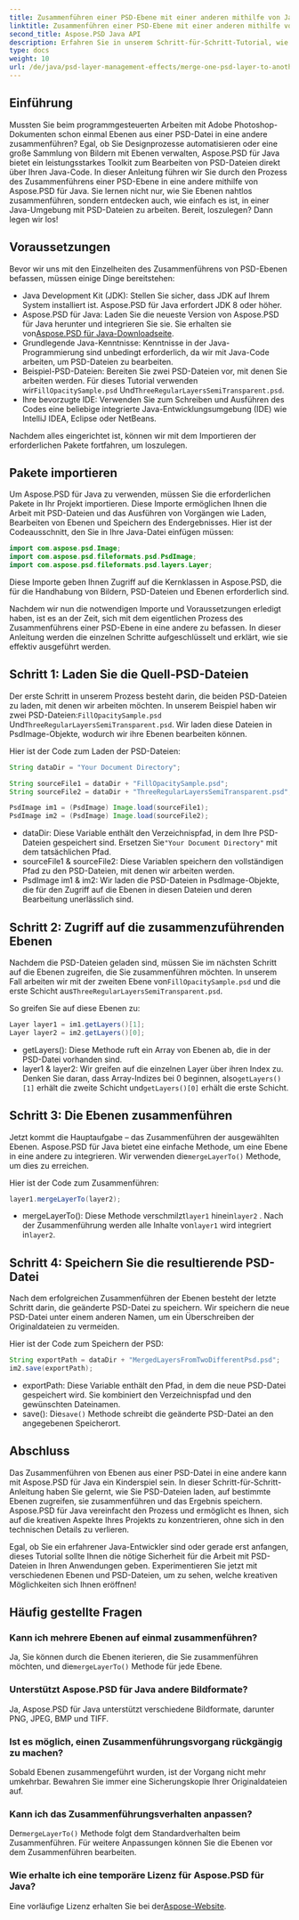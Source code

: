 ```yaml
---
title: Zusammenführen einer PSD-Ebene mit einer anderen mithilfe von Java
linktitle: Zusammenführen einer PSD-Ebene mit einer anderen mithilfe von Java
second_title: Aspose.PSD Java API
description: Erfahren Sie in unserem Schritt-für-Schritt-Tutorial, wie Sie mit Aspose.PSD für Java Ebenen aus einer PSD-Datei in eine andere zusammenführen. Perfekt für die Automatisierung Ihrer Designprozesse.
type: docs
weight: 10
url: /de/java/psd-layer-management-effects/merge-one-psd-layer-to-another/
---
```

## Einführung

Mussten Sie beim programmgesteuerten Arbeiten mit Adobe Photoshop-Dokumenten schon einmal Ebenen aus einer PSD-Datei in eine andere zusammenführen? Egal, ob Sie Designprozesse automatisieren oder eine große Sammlung von Bildern mit Ebenen verwalten, Aspose.PSD für Java bietet ein leistungsstarkes Toolkit zum Bearbeiten von PSD-Dateien direkt über Ihren Java-Code. In dieser Anleitung führen wir Sie durch den Prozess des Zusammenführens einer PSD-Ebene in eine andere mithilfe von Aspose.PSD für Java. Sie lernen nicht nur, wie Sie Ebenen nahtlos zusammenführen, sondern entdecken auch, wie einfach es ist, in einer Java-Umgebung mit PSD-Dateien zu arbeiten. Bereit, loszulegen? Dann legen wir los!

## Voraussetzungen

Bevor wir uns mit den Einzelheiten des Zusammenführens von PSD-Ebenen befassen, müssen einige Dinge bereitstehen:

- Java Development Kit (JDK): Stellen Sie sicher, dass JDK auf Ihrem System installiert ist. Aspose.PSD für Java erfordert JDK 8 oder höher.
-  Aspose.PSD für Java: Laden Sie die neueste Version von Aspose.PSD für Java herunter und integrieren Sie sie. Sie erhalten sie von[Aspose.PSD für Java-Downloadseite](https://releases.aspose.com/psd/java/).
- Grundlegende Java-Kenntnisse: Kenntnisse in der Java-Programmierung sind unbedingt erforderlich, da wir mit Java-Code arbeiten, um PSD-Dateien zu bearbeiten.
-  Beispiel-PSD-Dateien: Bereiten Sie zwei PSD-Dateien vor, mit denen Sie arbeiten werden. Für dieses Tutorial verwenden wir`FillOpacitySample.psd` Und`ThreeRegularLayersSemiTransparent.psd`.
- Ihre bevorzugte IDE: Verwenden Sie zum Schreiben und Ausführen des Codes eine beliebige integrierte Java-Entwicklungsumgebung (IDE) wie IntelliJ IDEA, Eclipse oder NetBeans.

Nachdem alles eingerichtet ist, können wir mit dem Importieren der erforderlichen Pakete fortfahren, um loszulegen.

## Pakete importieren

Um Aspose.PSD für Java zu verwenden, müssen Sie die erforderlichen Pakete in Ihr Projekt importieren. Diese Importe ermöglichen Ihnen die Arbeit mit PSD-Dateien und das Ausführen von Vorgängen wie Laden, Bearbeiten von Ebenen und Speichern des Endergebnisses. Hier ist der Codeausschnitt, den Sie in Ihre Java-Datei einfügen müssen:

```java
import com.aspose.psd.Image;
import com.aspose.psd.fileformats.psd.PsdImage;
import com.aspose.psd.fileformats.psd.layers.Layer;
```

Diese Importe geben Ihnen Zugriff auf die Kernklassen in Aspose.PSD, die für die Handhabung von Bildern, PSD-Dateien und Ebenen erforderlich sind.

Nachdem wir nun die notwendigen Importe und Voraussetzungen erledigt haben, ist es an der Zeit, sich mit dem eigentlichen Prozess des Zusammenführens einer PSD-Ebene in eine andere zu befassen. In dieser Anleitung werden die einzelnen Schritte aufgeschlüsselt und erklärt, wie sie effektiv ausgeführt werden.

## Schritt 1: Laden Sie die Quell-PSD-Dateien

 Der erste Schritt in unserem Prozess besteht darin, die beiden PSD-Dateien zu laden, mit denen wir arbeiten möchten. In unserem Beispiel haben wir zwei PSD-Dateien:`FillOpacitySample.psd` Und`ThreeRegularLayersSemiTransparent.psd`. Wir laden diese Dateien in PsdImage-Objekte, wodurch wir ihre Ebenen bearbeiten können.

Hier ist der Code zum Laden der PSD-Dateien:

```java
String dataDir = "Your Document Directory";

String sourceFile1 = dataDir + "FillOpacitySample.psd";
String sourceFile2 = dataDir + "ThreeRegularLayersSemiTransparent.psd";

PsdImage im1 = (PsdImage) Image.load(sourceFile1);
PsdImage im2 = (PsdImage) Image.load(sourceFile2);
```

- dataDir: Diese Variable enthält den Verzeichnispfad, in dem Ihre PSD-Dateien gespeichert sind. Ersetzen Sie`"Your Document Directory"` mit dem tatsächlichen Pfad.
- sourceFile1 & sourceFile2: Diese Variablen speichern den vollständigen Pfad zu den PSD-Dateien, mit denen wir arbeiten werden.
- PsdImage im1 & im2: Wir laden die PSD-Dateien in PsdImage-Objekte, die für den Zugriff auf die Ebenen in diesen Dateien und deren Bearbeitung unerlässlich sind.

## Schritt 2: Zugriff auf die zusammenzuführenden Ebenen

 Nachdem die PSD-Dateien geladen sind, müssen Sie im nächsten Schritt auf die Ebenen zugreifen, die Sie zusammenführen möchten. In unserem Fall arbeiten wir mit der zweiten Ebene von`FillOpacitySample.psd` und die erste Schicht aus`ThreeRegularLayersSemiTransparent.psd`.

So greifen Sie auf diese Ebenen zu:

```java
Layer layer1 = im1.getLayers()[1];
Layer layer2 = im2.getLayers()[0];
```

- getLayers(): Diese Methode ruft ein Array von Ebenen ab, die in der PSD-Datei vorhanden sind.
-  layer1 & layer2: Wir greifen auf die einzelnen Layer über ihren Index zu. Denken Sie daran, dass Array-Indizes bei 0 beginnen, also`getLayers()[1]` erhält die zweite Schicht und`getLayers()[0]` erhält die erste Schicht.

## Schritt 3: Die Ebenen zusammenführen

Jetzt kommt die Hauptaufgabe – das Zusammenführen der ausgewählten Ebenen. Aspose.PSD für Java bietet eine einfache Methode, um eine Ebene in eine andere zu integrieren. Wir verwenden die`mergeLayerTo()` Methode, um dies zu erreichen.

Hier ist der Code zum Zusammenführen:

```java
layer1.mergeLayerTo(layer2);
```

-  mergeLayerTo(): Diese Methode verschmilzt`layer1` hinein`layer2` . Nach der Zusammenführung werden alle Inhalte von`layer1` wird integriert in`layer2`.

## Schritt 4: Speichern Sie die resultierende PSD-Datei

Nach dem erfolgreichen Zusammenführen der Ebenen besteht der letzte Schritt darin, die geänderte PSD-Datei zu speichern. Wir speichern die neue PSD-Datei unter einem anderen Namen, um ein Überschreiben der Originaldateien zu vermeiden.

Hier ist der Code zum Speichern der PSD:

```java
String exportPath = dataDir + "MergedLayersFromTwoDifferentPsd.psd";
im2.save(exportPath);
```

- exportPath: Diese Variable enthält den Pfad, in dem die neue PSD-Datei gespeichert wird. Sie kombiniert den Verzeichnispfad und den gewünschten Dateinamen.
-  save(): Die`save()` Methode schreibt die geänderte PSD-Datei an den angegebenen Speicherort.

## Abschluss

Das Zusammenführen von Ebenen aus einer PSD-Datei in eine andere kann mit Aspose.PSD für Java ein Kinderspiel sein. In dieser Schritt-für-Schritt-Anleitung haben Sie gelernt, wie Sie PSD-Dateien laden, auf bestimmte Ebenen zugreifen, sie zusammenführen und das Ergebnis speichern. Aspose.PSD für Java vereinfacht den Prozess und ermöglicht es Ihnen, sich auf die kreativen Aspekte Ihres Projekts zu konzentrieren, ohne sich in den technischen Details zu verlieren.

Egal, ob Sie ein erfahrener Java-Entwickler sind oder gerade erst anfangen, dieses Tutorial sollte Ihnen die nötige Sicherheit für die Arbeit mit PSD-Dateien in Ihren Anwendungen geben. Experimentieren Sie jetzt mit verschiedenen Ebenen und PSD-Dateien, um zu sehen, welche kreativen Möglichkeiten sich Ihnen eröffnen!

## Häufig gestellte Fragen

### Kann ich mehrere Ebenen auf einmal zusammenführen?
 Ja, Sie können durch die Ebenen iterieren, die Sie zusammenführen möchten, und die`mergeLayerTo()` Methode für jede Ebene.

### Unterstützt Aspose.PSD für Java andere Bildformate?
Ja, Aspose.PSD für Java unterstützt verschiedene Bildformate, darunter PNG, JPEG, BMP und TIFF.

### Ist es möglich, einen Zusammenführungsvorgang rückgängig zu machen?
Sobald Ebenen zusammengeführt wurden, ist der Vorgang nicht mehr umkehrbar. Bewahren Sie immer eine Sicherungskopie Ihrer Originaldateien auf.

### Kann ich das Zusammenführungsverhalten anpassen?
 Der`mergeLayerTo()` Methode folgt dem Standardverhalten beim Zusammenführen. Für weitere Anpassungen können Sie die Ebenen vor dem Zusammenführen bearbeiten.

### Wie erhalte ich eine temporäre Lizenz für Aspose.PSD für Java?
 Eine vorläufige Lizenz erhalten Sie bei der[Aspose-Website](https://purchase.aspose.com/temporary-license/).